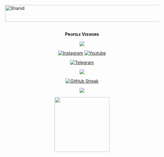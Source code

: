 <img src="https://readme-typing-svg.herokuapp.com?font=Kaushan+Script&size=40&duration=3500&color=447FF7&background=FFFFFF00&center=true&vCenter=true&width=650&height=55&lines=Hey!+It's+Shanid+%F0%9F%91%8B%F0%9F%8F%BB;I+am+a+Dgree+Student+%F0%9F%A7%91%F0%9F%8F%BB%E2%80%8D%F0%9F%92%BB;I+am+from+India+%F0%9F%87%AE%F0%9F%87%B3;I+am+a+small+Bot+Manager+%F0%9F%93%88;Please+Follow+and+Support+%E2%9A%99%EF%B8%8F" alt="Shanid" width="650" height="55">

<div align="center">
<br><p align="center"><b>Pʀᴏғɪʟᴇ Vɪᴇᴡᴇʀs</b></p>  
<p align="center"><img align="center" src="https://profile-counter.glitch.me/{Shazard10}/count.svg"/></p> 

 [![Instagram](https://img.shields.io/badge/Instagram-%23E4405F.svg?logo=Instagram&logoColor=white)](https://www.instagram.com/_aadil_m__)
 [![Youtube](https://img.shields.io/badge/Youtube-%23E4405F.svg?logo=Youtube&logoColor=white)](https://www.youtube.com/OpusTechz)

<a href="https://telegram.dog/heyboy2004"><img alt="Telegram" src="https://img.shields.io/badge/Shanid-2CA5E0?style=for-the-badge&logo=telegram&logoColor=green"/></a>
</p>

<p align="center">
<img src="https://github-stats-alpha.vercel.app/api/?username=Shazard10&cc=000&tc=00ff00&ic=fff000&bc=fff" align="center">
</p>    

[![GitHub Streak](https://github-readme-streak-stats.herokuapp.com/?user=Shazard10&theme=highcontrast)](https://github.com/Shazard10/github-readme-streak-stats)
</div>

<p align="center">
  <a href="https://github.com/Shazard10">
    <img src="https://activity-graph.herokuapp.com/graph?username=Shazard10&theme=react-dark" />
  </a>
</p>

<p align="center">
<a href="https://t.me/new_movies_group_2021">
  <img src="https://img.shields.io/badge/JOIN GROUP-black?logo=telegram" width="180">
</p>

